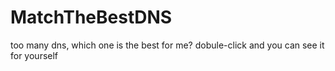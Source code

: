 # MatchTheBestDNS
too many dns, which one is the best for me? dobule-click and you can see it for yourself
